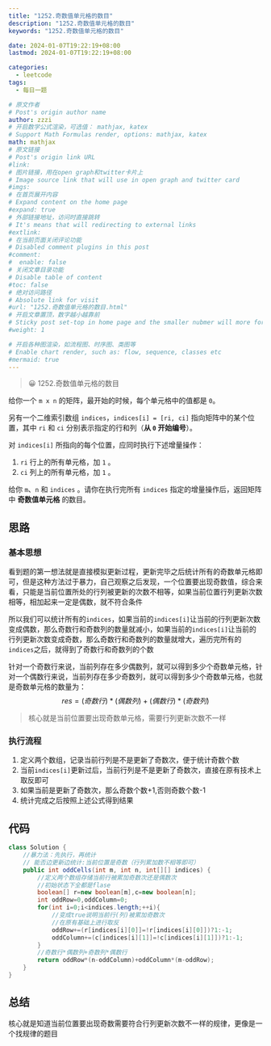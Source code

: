 ```yaml
---
title: "1252.奇数值单元格的数目"
description: "1252.奇数值单元格的数目"
keywords: "1252.奇数值单元格的数目"

date: 2024-01-07T19:22:19+08:00
lastmod: 2024-01-07T19:22:19+08:00

categories:
  - leetcode
tags:
  - 每日一题

# 原文作者
# Post's origin author name
author: zzzi
# 开启数学公式渲染，可选值： mathjax, katex
# Support Math Formulas render, options: mathjax, katex
math: mathjax
# 原文链接
# Post's origin link URL
#link:
# 图片链接，用在open graph和twitter卡片上
# Image source link that will use in open graph and twitter card
#imgs:
# 在首页展开内容
# Expand content on the home page
#expand: true
# 外部链接地址，访问时直接跳转
# It's means that will redirecting to external links
#extlink:
# 在当前页面关闭评论功能
# Disabled comment plugins in this post
#comment:
#  enable: false
# 关闭文章目录功能
# Disable table of content
#toc: false
# 绝对访问路径
# Absolute link for visit
#url: "1252.奇数值单元格的数目.html"
# 开启文章置顶，数字越小越靠前
# Sticky post set-top in home page and the smaller nubmer will more forward.
#weight: 1

# 开启各种图渲染，如流程图、时序图、类图等
# Enable chart render, such as: flow, sequence, classes etc
#mermaid: true
---
```


> 😀 1252.奇数值单元格的数目

给你一个 `m x n` 的矩阵，最开始的时候，每个单元格中的值都是 `0`。

另有一个二维索引数组 `indices`，`indices[i] = [ri, ci]` 指向矩阵中的某个位置，其中 `ri` 和 `ci` 分别表示指定的行和列（**从 `0` 开始编号**）。

对 `indices[i]` 所指向的每个位置，应同时执行下述增量操作：

1. `ri` 行上的所有单元格，加 `1` 。
2. `ci` 列上的所有单元格，加 `1` 。

给你 `m`、`n` 和 `indices` 。请你在执行完所有 `indices` 指定的增量操作后，返回矩阵中 **奇数值单元格** 的数目。

<!--more-->

## 思路

### 基本思想

看到题的第一想法就是直接模拟更新过程，更新完毕之后统计所有的奇数单元格即可，但是这种方法过于暴力，自己观察之后发现，一个位置要出现奇数值，综合来看，只能是当前位置所处的行列被更新的次数不相等，如果当前位置行列更新次数相等，相加起来一定是偶数，就不符合条件

所以我们可以统计所有的`indices`，如果当前的`indices[i]`让当前的行列更新次数变成偶数，那么奇数行和奇数列的数量就减小，如果当前的`indices[i]`让当前的行列更新次数变成奇数，那么奇数行和奇数列的数量就增大，遍历完所有的`indices`之后，就得到了奇数行和奇数列的个数

针对一个奇数行来说，当前列存在多少偶数列，就可以得到多少个奇数单元格，针对一个偶数行来说，当前列存在多少奇数列，就可以得到多少个奇数单元格，也就是奇数单元格的数量为：
$$
res=(奇数行)*(偶数列)+(偶数行)*(奇数列)
$$

> 核心就是当前位置要出现奇数单元格，需要行列更新次数不一样

### 执行流程

1. 定义两个数组，记录当前行列是不是更新了奇数次，便于统计奇数个数
2. 当前`indices[i]`更新过后，当前行列是不是更新了奇数次，直接在原有技术上取反即可
3. 如果当前是更新了奇数次，那么奇数个数+1,否则奇数个数-1
4. 统计完成之后按照上述公式得到结果

## 代码

```java
class Solution {
    //暴力法：先执行，再统计
    // 能否边更新边统计:当前位置是奇数（行列累加数不相等即可）
    public int oddCells(int m, int n, int[][] indices) {
        //定义两个数组存储当前行被累加奇数次还是偶数次
        //初始状态下全都是flase
        boolean[] r=new boolean[m],c=new boolean[n];
        int oddRow=0,oddColumn=0;
        for(int i=0;i<indices.length;++i){
            //变成true说明当前行(列)被累加奇数次
            //在原有基础上进行取反
            oddRow+=(r[indices[i][0]]=!r[indices[i][0]])?1:-1;
            oddColumn+=(c[indices[i][1]]=!c[indices[i][1]])?1:-1;
        }
        //奇数行*偶数列+奇数列*偶数行
        return oddRow*(n-oddColumn)+oddColumn*(m-oddRow);
    }
}
```

## 总结

核心就是知道当前位置要出现奇数需要符合行列更新次数不一样的规律，更像是一个找规律的题目
